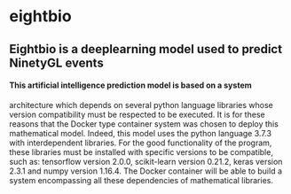 # eightbio
Eightbio is a deeplearning model used to predict NinetyGL events
----------
#### This artificial intelligence prediction model is based on a system 
architecture which depends on several python language libraries whose version
compatibility must be respected to be executed.
It is for these reasons that the Docker type container system was chosen to deploy this mathematical model.
Indeed, this model uses the python language 3.7.3 with interdependent libraries. For the good functionality of the program,
these libraries must be installed with specific versions to be compatible, such as: tensorflow version 2.0.0,
scikit-learn version 0.21.2, keras version 2.3.1 and numpy version 1.16.4.
The Docker container will be able to build a system encompassing all these dependencies of mathematical libraries.
